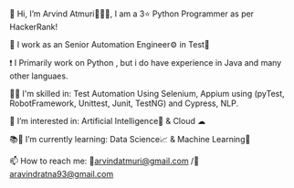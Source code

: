 👋 Hi, I’m Arvind Atmuri🧑🏽‍🦲, I am a 3⭐ Python Programmer as per HackerRank!

🏢 I work as an Senior Automation Engineer⚙ in Test🧪

❗ I Primarily work on Python , but i do have experience in Java and many other languaes.

🐱‍🏍 I'm skilled in: Test Automation Using Selenium, Appium using (pyTest, RobotFramework, Unittest, Junit, TestNG) and Cypress, NLP.

🤔 I’m interested in: Artificial Intelligence🤖 & Cloud ☁

📚📖 I’m currently learning: Data Science📈 & Machine Learning🧬

📫 How to reach me: 📧arvindatmuri@gmail.com /📧 aravindratna93@gmail.com

<!---
arvindatmuri/arvindatmuri is a ✨ special ✨ repository because its `README.md` (this file) appears on your GitHub profile.
You can click the Preview link to take a look at your changes.
--->
